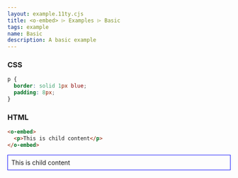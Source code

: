 ```yaml
---
layout: example.11ty.cjs
title: <o-embed> ⌲ Examples ⌲ Basic
tags: example
name: Basic
description: A basic example
---
```


<style>
  o-embed p {
    border: solid 1px blue;
    padding: 8px;
  }
</style>
<h3>CSS</h3>

```css
p {
  border: solid 1px blue;
  padding: 8px;
}
```

<h3>HTML</h3>

```html
<o-embed>
  <p>This is child content</p>
</o-embed>
```

<o-embed>
  <p>This is child content</p>
</o-embed>
